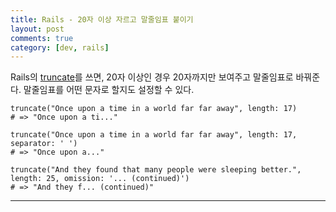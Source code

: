 ```yaml
---
title: Rails - 20자 이상 자르고 말줄임표 붙이기
layout: post
comments: true
category: [dev, rails]
--- 
```


Rails의 [truncate][1]를 쓰면, 20자 이상인 경우 20자까지만 보여주고 말줄임표로 바꿔준다.
말줄임표를 어떤 문자로 할지도 설정할 수 있다.

    truncate("Once upon a time in a world far far away", length: 17)
    # => "Once upon a ti..."

    truncate("Once upon a time in a world far far away", length: 17, separator: ' ')
    # => "Once upon a..."

    truncate("And they found that many people were sleeping better.", length: 25, omission: '... (continued)')
    # => "And they f... (continued)"


---


[1]: http://api.rubyonrails.org/classes/ActionView/Helpers/TextHelper.html#method-i-truncate